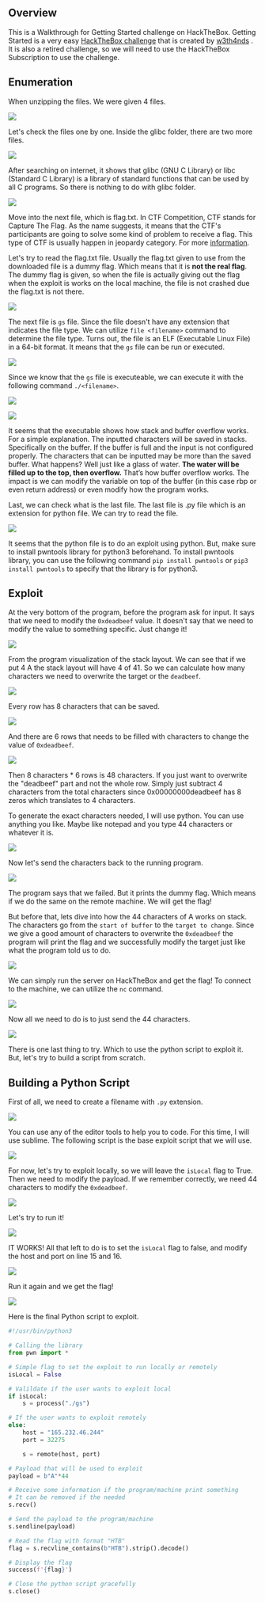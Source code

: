 ## Overview

This is a Walkthrough for Getting Started challenge on HackTheBox. Getting Started is a very easy [HackTheBox challenge](https://app.hackthebox.com/challenges/getting-started) that is created by [w3th4nds](https://app.hackthebox.com/users/70668) . It is also a retired challenge, so we will need to use the HackTheBox Subscription to use the challenge.

## Enumeration

When unzipping the files. We were given 4 files.

![](Images/Unzipping.png)

Let's check the files one by one. Inside the glibc folder, there are two more files.

![](Images/File1.png)

After searching on internet, it shows that glibc (GNU C Library) or libc (Standard C Library) is a library of standard functions that can be used by all C programs. So there is nothing to do with glibc folder.

![](Images/LibcExplanation.png)

Move into the next file, which is flag.txt. In CTF Competition, CTF stands for Capture The Flag. As the name suggests, it means that the CTF's participants are going to solve some kind of problem to receive a flag. This type of CTF is usually happen in jeopardy category. For more [information](https://cybersecurity.att.com/blogs/security-essentials/capture-the-flag-ctf-what-is-it-for-a-newbie).

Let's try to read the flag.txt file. Usually the flag.txt given to use from the downloaded file is a dummy flag. Which means that it is **not the real flag**. The dummy flag is given, so when the file is actually giving out the flag when the exploit is works on the local machine, the file is not crashed due the flag.txt is not there.

![](Images/File2.png)

The next file is `gs` file. Since the file doesn't have any extension that indicates the file type. We can utilize `file <filename>` command to determine the file type. Turns out, the file is an ELF (Executable Linux File) in a 64-bit format. It means that the `gs` file can be run or executed.

![](Images/File3.png)

Since we know that the `gs` file is executeable, we can execute it with the following command `./<filename>`.

![](Images/RunFile3-1.png)

![](Images/RunFile3-2.png)

It seems that the executable shows how stack and buffer overflow works. For a simple explanation. The inputted characters will be saved in stacks. Specifically on the buffer. If the buffer is full and the input is not configured properly. The characters that can be inputted may be more than the saved buffer. What happens? Well just like a glass of water. **The water will be filled up to the top, then overflow.** That’s how buffer overflow works. The impact is we can modify the variable on top of the buffer (in this case rbp or even return address) or even modify how the program works.

Last, we can check what is the last file. The last file is .py file which is an extension for python file. We can try to read the file.

![](Images/File4.png)

It seems that the python file is to do an exploit using python. But, make sure to install pwntools library for python3 beforehand. To install pwntools library, you can use the following command `pip install pwntools` or `pip3 install pwntools` to specify that the library is for python3.

## Exploit

At the very bottom of the program, before the program ask for input. It says that we need to modify the `0xdeadbeef` value. It doesn't say that we need to modify the value to something specific. Just change it!

![](Images/Instruction.png)

From the program visualization of the stack layout. We can see that if we put 4 A the stack layout will have 4 of 41. So we can calculate how many characters we need to overwrite the target or the `deadbeef`.

![](Images/StackLayout1.png)

Every row has 8 characters that can be saved.

![](Images/TotalCharactersInOneRow.png)

And there are 6 rows that needs to be filled with characters to change the value of `0xdeadbeef`.

![](Images/TotalRows.png)

Then 8 characters * 6 rows is 48 characters. If you just want to overwrite the "deadbeef" part and not the whole row. Simply just subtract 4 characters from the total characters since 0x00000000deadbeef has 8 zeros which translates to 4 characters.

To generate the exact characters needed, I will use python. You can use anything you like. Maybe like notepad and you type 44 characters or whatever it is.

![](Images/PythonGenerateCharacters.png)

Now let's send the characters back to the running program.

![](Images/SendingThePayloadManual-Locally.png)

The program says that we failed. But it prints the dummy flag. Which means if we do the same on the remote machine. We will get the flag!

But before that, lets dive into how the 44 characters of A works on stack. The characters go from the `start of buffer` to the `target to change`. Since we give a good amount of characters to overwrite the `0xdeadbeef` the program will print the flag and we successfully modify the target just like what the program told us to do.

![](Images/StackLayout2.png)

We can simply run the server on HackTheBox and get the flag! To connect to the machine, we can utilize the `nc` command.

![](Images/ConnectUsingNC.png)

Now all we need to do is to just send the 44 characters.

![](Images/SendingThePayloadManual-Remotely.png)

There is one last thing to try. Which to use the python script to exploit it. But, let's try to build a script from scratch.

## Building a Python Script

First of all, we need to create a filename with `.py` extension.

![](Images/CreatePythonScriptFile.png)

You can use any of the editor tools to help you to code. For this time, I will use sublime. The following script is the base exploit script that we will use.

![](Images/BasePythonScript.png)

For now, let's try to exploit locally, so we will leave the `isLocal` flag to True. Then we need to modify the payload. If we remember correctly, we need 44 characters to modify the `0xdeadbeef`. 

![](Images/ModifyPayloadInPythonScript.png)

Let's try to run it!

![](Images/RunningExploitLocally.png)

IT WORKS! All that left to do is to set the `isLocal` flag to false, and modify the host and port on line 15 and 16.

![](Images/ModifyHostPort.png)

Run it again and we get the flag!

![](Images/RunningExploitRemotely.png)

Here is the final Python script to exploit.
```python
#!/usr/bin/python3

# Calling the library
from pwn import *

# Simple flag to set the exploit to run locally or remotely
isLocal = False

# Valildate if the user wants to exploit local
if isLocal:
	s = process("./gs")

# If the user wants to exploit remotely
else:
	host = "165.232.46.244"
	port = 32275

	s = remote(host, port)

# Payload that will be used to exploit
payload = b"A"*44

# Receive some information if the program/machine print something
# It can be removed if the needed
s.recv()

# Send the payload to the program/machine
s.sendline(payload)

# Read the flag with format "HTB"
flag = s.recvline_contains(b"HTB").strip().decode()

# Display the flag
success(f'{flag}')

# Close the python script gracefully
s.close()
```